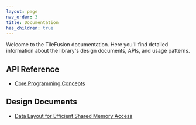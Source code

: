 ```yaml
---
layout: page
nav_order: 3
title: Documentation
has_children: true
---
```


Welcome to the TileFusion documentation. Here you'll find detailed information about the library's design documents, APIs, and usage patterns.

## API Reference

- [Core Programming Concepts](core_concepts)

## Design Documents

- [Data Layout for Efficient Shared Memory Access](tiles_in_shared_memory)
